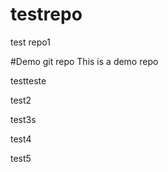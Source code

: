 # testrepo
test repo1

#Demo git repo
This is a demo repo


testteste

test2


test3s

test4

test5
